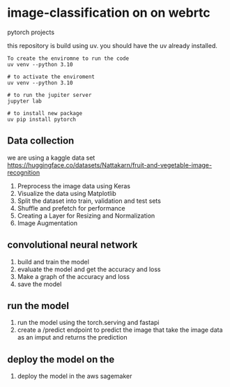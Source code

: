 #  image-classification on on  webrtc

pytorch projects
 
this repository is build using uv. you should have the uv already installed.

```
To create the enviromne to run the code
uv venv --python 3.10

# to activate the enviroment
uv venv --python 3.10

# to run the jupiter server
jupyter lab

# to install new package
uv pip install pytorch
```




## Data collection

we are using a kaggle data set https://huggingface.co/datasets/Nattakarn/fruit-and-vegetable-image-recognition

1. Preprocess the image data using Keras
2. Visualize the data using Matplotlib
3. Split the dataset into train, validation and test sets
4. Shuffle and prefetch for performance
5. Creating a Layer for Resizing and Normalization
6. Image Augmentation


## convolutional neural network

1. build and train the model
2. evaluate the model and get the accuracy and loss
3. Make a graph of the accuracy and loss
4. save the model

<!-- I will complete this model today -->

## run the model
1. run the model using the torch.serving and fastapi
2. create a /predict endpoint to predict the image that take the image data as an imput and returns the prediction

## deploy the model on the 
1. deploy the model in the aws sagemaker






